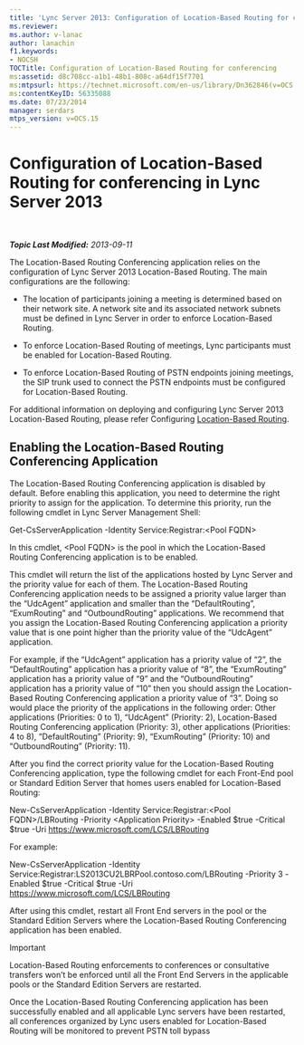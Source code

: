 ```yaml
---
title: 'Lync Server 2013: Configuration of Location-Based Routing for conferencing'
ms.reviewer: 
ms.author: v-lanac
author: lanachin
f1.keywords:
- NOCSH
TOCTitle: Configuration of Location-Based Routing for conferencing
ms:assetid: d8c708cc-a1b1-48b1-808c-a64df15f7701
ms:mtpsurl: https://technet.microsoft.com/en-us/library/Dn362846(v=OCS.15)
ms:contentKeyID: 56335088
ms.date: 07/23/2014
manager: serdars
mtps_version: v=OCS.15
---
```


<div data-xmlns="http://www.w3.org/1999/xhtml">

<div class="topic" data-xmlns="http://www.w3.org/1999/xhtml" data-msxsl="urn:schemas-microsoft-com:xslt" data-cs="https://msdn.microsoft.com/">

<div data-asp="https://msdn2.microsoft.com/asp">

# Configuration of Location-Based Routing for conferencing in Lync Server 2013

</div>

<div id="mainSection">

<div id="mainBody">

<span> </span>

_**Topic Last Modified:** 2013-09-11_

The Location-Based Routing Conferencing application relies on the configuration of Lync Server 2013 Location-Based Routing. The main configurations are the following:

  - The location of participants joining a meeting is determined based on their network site. A network site and its associated network subnets must be defined in Lync Server in order to enforce Location-Based Routing.

  - To enforce Location-Based Routing of meetings, Lync participants must be enabled for Location-Based Routing.

  - To enforce Location-Based Routing of PSTN endpoints joining meetings, the SIP trunk used to connect the PSTN endpoints must be configured for Location-Based Routing.

For additional information on deploying and configuring Lync Server 2013 Location-Based Routing, please refer Configuring [Location-Based Routing](lync-server-2013-configuring-location-based-routing.md).

<div>

## Enabling the Location-Based Routing Conferencing Application

The Location-Based Routing Conferencing application is disabled by default. Before enabling this application, you need to determine the right priority to assign for the application. To determine this priority, run the following cmdlet in Lync Server Management Shell:

Get-CsServerApplication -Identity Service:Registrar:\<Pool FQDN\>

In this cmdlet, \<Pool FQDN\> is the pool in which the Location-Based Routing Conferencing application is to be enabled.

This cmdlet will return the list of the applications hosted by Lync Server and the priority value for each of them. The Location-Based Routing Conferencing application needs to be assigned a priority value larger than the “UdcAgent” application and smaller than the “DefaultRouting”, “ExumRouting” and “OutboundRouting” applications. We recommend that you assign the Location-Based Routing Conferencing application a priority value that is one point higher than the priority value of the “UdcAgent” application.

For example, if the “UdcAgent” application has a priority value of “2”, the “DefaultRouting” application has a priority value of “8”, the “ExumRouting” application has a priority value of “9” and the “OutboundRouting” application has a priority value of “10” then you should assign the Location-Based Routing Conferencing application a priority value of “3”. Doing so would place the priority of the applications in the following order: Other applications (Priorities: 0 to 1), “UdcAgent” (Priority: 2), Location-Based Routing Conferencing application (Priority: 3), other applications (Priorities: 4 to 8), “DefaultRouting” (Priority: 9), “ExumRouting” (Priority: 10) and “OutboundRouting” (Priority: 11).

After you find the correct priority value for the Location-Based Routing Conferencing application, type the following cmdlet for each Front-End pool or Standard Edition Server that homes users enabled for Location-Based Routing:

New-CsServerApplication -Identity Service:Registrar:\<Pool FQDN\>/LBRouting -Priority \<Application Priority\> -Enabled $true -Critical $true -Uri https://www.microsoft.com/LCS/LBRouting

For example:

New-CsServerApplication -Identity Service:Registrar:LS2013CU2LBRPool.contoso.com/LBRouting -Priority 3 -Enabled $true -Critical $true -Uri https://www.microsoft.com/LCS/LBRouting

After using this cmdlet, restart all Front End servers in the pool or the Standard Edition Servers where the Location-Based Routing Conferencing application has been enabled.

<div>


> [!IMPORTANT]  
> Location-Based Routing enforcements to conferences or consultative transfers won’t be enforced until all the Front End Servers in the applicable pools or the Standard Edition Servers are restarted.



</div>

Once the Location-Based Routing Conferencing application has been successfully enabled and all applicable Lync servers have been restarted, all conferences organized by Lync users enabled for Location-Based Routing will be monitored to prevent PSTN toll bypass

</div>

</div>

<span> </span>

</div>

</div>

</div>


